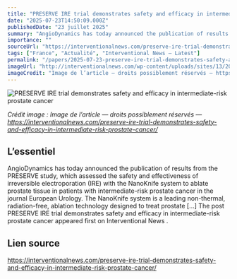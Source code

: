 ```yaml
---
title: "PRESERVE IRE trial demonstrates safety and efficacy in intermediate-risk prostate cancer"
date: "2025-07-23T14:50:09.000Z"
publishedDate: "23 juillet 2025"
summary: "AngioDynamics has today announced the publication of results from the PRESERVE study, which assessed the safety and effectiveness of irreversible electroporation (IRE) with the NanoKnife system to ablate prostate tissue in patients with intermediate-risk prostate cancer in the journal European Urology. The NanoKnife system is a leading non-thermal, radiation-free, ablation technology designed to treat prostate [&#8230;] The post PRESERVE IRE trial demonstrates safety and efficacy in intermediate-risk prostate cancer appeared first on Interventional News ."
importance: ""
sourceUrl: "https://interventionalnews.com/preserve-ire-trial-demonstrates-safety-and-efficacy-in-intermediate-risk-prostate-cancer/"
tags: ["France", "Actualité", "Interventional News — Latest"]
permalink: "/papers/2025-07-23-preserve-ire-trial-demonstrates-safety-and-efficacy-in-intermediate-risk-prostate-cancer"
imageUrl: "http://interventionalnews.com/wp-content/uploads/sites/13/2025/01/AngioDynamics-logo-766x512-1.jpg"
imageCredit: "Image de l’article — droits possiblement réservés — https://interventionalnews.com/preserve-ire-trial-demonstrates-safety-and-efficacy-in-intermediate-risk-prostate-cancer/"
---
```


![PRESERVE IRE trial demonstrates safety and efficacy in intermediate-risk prostate cancer](http://interventionalnews.com/wp-content/uploads/sites/13/2025/01/AngioDynamics-logo-766x512-1.jpg)

*Crédit image : Image de l’article — droits possiblement réservés — https://interventionalnews.com/preserve-ire-trial-demonstrates-safety-and-efficacy-in-intermediate-risk-prostate-cancer/*

## L’essentiel

AngioDynamics has today announced the publication of results from the PRESERVE study, which assessed the safety and effectiveness of irreversible electroporation (IRE) with the NanoKnife system to ablate prostate tissue in patients with intermediate-risk prostate cancer in the journal European Urology. The NanoKnife system is a leading non-thermal, radiation-free, ablation technology designed to treat prostate [&#8230;] The post PRESERVE IRE trial demonstrates safety and efficacy in intermediate-risk prostate cancer appeared first on Interventional News .

## Lien source

https://interventionalnews.com/preserve-ire-trial-demonstrates-safety-and-efficacy-in-intermediate-risk-prostate-cancer/
